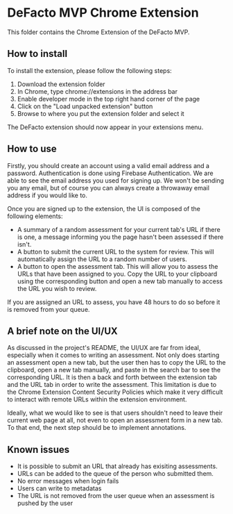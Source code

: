 # DeFacto MVP Chrome Extension

This folder contains the Chrome Extension of the DeFacto MVP.

## How to install

To install the extension, please follow the following steps:

1. Download the extension folder
2. In Chrome, type chrome://extensions in the address bar
3. Enable developer mode in the top right hand corner of the page
4. Click on the "Load unpacked extension" button
5. Browse to where you put the extension folder and select it

The DeFacto extension should now appear in your extensions menu.

## How to use

Firstly, you should create an account using a valid email address and a password. Authentication is done using Firebase Authentication. We are able to see the email address you used for signing up. We won't be sending you any email, but of course you can always create a throwaway email address if you would like to.

Once you are signed up to the extension, the UI is composed of the following elements:

* A summary of a random assessment for your current tab's URL if there is one, a message informing you the page hasn't been assessed if there isn't.
* A button to submit the current  URL to the system for review. This will automatically assign the URL to a random number of users.
* A button to open the assessment tab. This will allow you to assess the URLs that have been assigned to you. Copy the URL to your clipboard using the corresponding button and open a new tab manually to access the URL you wish to review.

If you are assigned an URL to assess, you have 48 hours to do so before it is removed from your queue.

## A brief note on the UI/UX

As discussed in the project's README, the UI/UX are far from ideal, especially when it comes to writing an assessment. Not only does starting an assessment open a new tab, but the user then has to copy the URL to the clipboard, open a new tab manually, and paste in the search bar to see the corresponding URL. It is then a back and forth between the extension tab and the URL tab in order to write the assessment. This limitation is due to the Chrome Extension Content Security Policies which make it very difficult to interact with remote URLs within the extension environment.  

Ideally, what we would like to see is that users shouldn't need to leave their current web page at all, not even to open an assessment form in a new tab. To that end, the next step should be to implement annotations.  

## Known issues

* It is possible to submit an URL that already has exisiting assessments.
* URLs can be added to the queue of the person who submitted them.
* No error messages when login fails
* Users can write to metadatas
* The URL is not removed from the user queue when an assessment is pushed by the user

